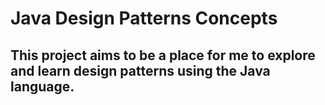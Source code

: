 # Java Design Patterns Concepts

## This project aims to be a place for me to explore and learn design patterns using the Java language.